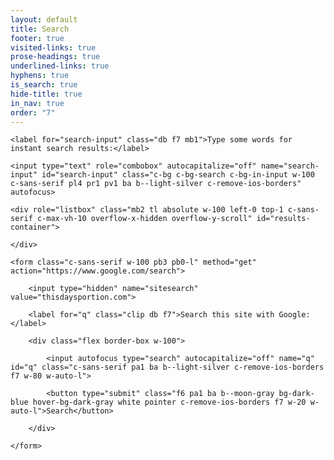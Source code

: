 ```yaml
---
layout: default
title: Search
footer: true
visited-links: true
prose-headings: true
underlined-links: true
hyphens: true
is_search: true
hide-title: true
in_nav: true
order: "7"
---
```


<form class="c-sans-serif w-100 pb3 pb0-l relative c-hide-if-no-js">

    <label for="search-input" class="db f7 mb1">Type some words for instant search results:</label>

    <input type="text" role="combobox" autocapitalize="off" name="search-input" id="search-input" class="c-bg c-bg-search c-bg-in-input w-100 c-sans-serif pl4 pr1 pv1 ba b--light-silver c-remove-ios-borders" autofocus>

    <div role="listbox" class="mb2 tl absolute w-100 left-0 top-1 c-sans-serif c-max-vh-10 overflow-x-hidden overflow-y-scroll" id="results-container">

    </div>

</form>

<noscript>

    <form class="c-sans-serif w-100 pb3 pb0-l" method="get" action="https://www.google.com/search">

        <input type="hidden" name="sitesearch" value="thisdaysportion.com">

        <label for="q" class="clip db f7">Search this site with Google:</label>

        <div class="flex border-box w-100">

            <input autofocus type="search" autocapitalize="off" name="q" id="q" class="c-sans-serif pa1 ba b--light-silver c-remove-ios-borders f7 w-80 w-auto-l">

            <button type="submit" class="f6 pa1 ba b--moon-gray bg-dark-blue hover-bg-dark-gray white pointer c-remove-ios-borders f7 w-20 w-auto-l">Search</button>

        </div>

    </form>

</noscript>




